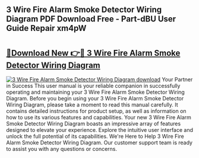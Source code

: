 ## 3 Wire Fire Alarm Smoke Detector Wiring Diagram PDF Download Free - Part-dBU User Guide Repair xm4pW

# <h2><a href="http://dflguv.blite.top/?on=3+Wire+Fire+Alarm+Smoke+Detector+Wiring+Diagram">🔗Download New 👉🔴 3 Wire Fire Alarm Smoke Detector Wiring Diagram</a></h2>

[![3 Wire Fire Alarm Smoke Detector Wiring Diagram download](https://i.imgur.com/lujVjoI.png)](http://dflguv.blite.top/?on=3+Wire+Fire+Alarm+Smoke+Detector+Wiring+Diagram)
Your Partner in Success This user manual is your reliable companion in successfully operating and maintaining your 3 Wire Fire Alarm Smoke Detector Wiring Diagram. Before you begin using your 3 Wire Fire Alarm Smoke Detector Wiring Diagram, please take a moment to read this manual carefully. It contains detailed instructions for product setup, as well as information on how to use its various features and capabilities. Your new 3 Wire Fire Alarm Smoke Detector Wiring Diagram boasts an impressive array of features designed to elevate your experience. Explore the intuitive user interface and unlock the full potential of its capabilities. We're Here to Help 3 Wire Fire Alarm Smoke Detector Wiring Diagram. Our customer support team is ready to assist you with any questions or concerns.
